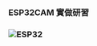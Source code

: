 ### ESP32CAM 實做研習
### ![ESP32](https://github.com/jumbokh/esp32-class/blob/master/images/esp32s.jpg)
